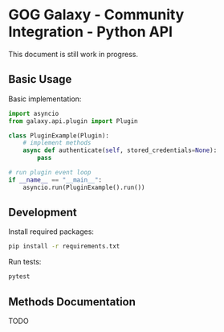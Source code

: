 # GOG Galaxy - Community Integration - Python API

This document is still work in progress.

## Basic Usage

Basic implementation:

```python
import asyncio
from galaxy.api.plugin import Plugin

class PluginExample(Plugin):
    # implement methods
    async def authenticate(self, stored_credentials=None):
        pass

# run plugin event loop
if __name__ == "__main__":
    asyncio.run(PluginExample().run())
```

## Development

Install required packages:
```bash
pip install -r requirements.txt
```

Run tests:
```bash
pytest
```
## Methods Documentation
TODO
